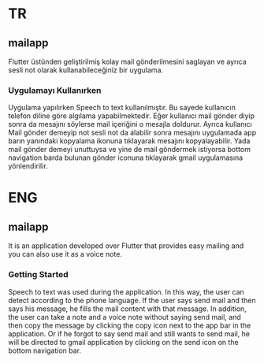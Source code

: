 # TR
## mailapp

Flutter üstünden geliştirilmiş kolay mail gönderilmesini saglayan ve ayrıca sesli not olarak kullanabileceğiniz bir uygulama.

### Uygulamayı Kullanırken

Uygulama yapılırken Speech to text kullanılmıştır. Bu sayede kullanıcın telefon diline göre algılama yapabilmektedir. Eğer kullanıcı mail gönder diyip sonra da mesajını söylerse mail içeriğini o mesajla doldurur. Ayrıca kullanıcı Mail gönder demeyip not sesli not da alabilir sonra mesajını uygulamada app barın yanındaki kopyalama ikonuna tıklayarak mesajını kopyalayabilir. Yada mail gönder demeyi unuttuysa ve yine de mail göndermek istiyorsa bottom navigation barda bulunan gönder iconuna tıklayarak gmail uygulamasına yönlendirilir.


# ENG

## mailapp

It is an application developed over Flutter that provides easy mailing and you can also use it as a voice note.

### Getting Started

Speech to text was used during the application. In this way, the user can detect according to the phone language. If the user says send mail and then says his message, he fills the mail content with that message. In addition, the user can take a note and a voice note without saying send mail, and then copy the message by clicking the copy icon next to the app bar in the application. Or if he forgot to say send mail and still wants to send mail, he will be directed to gmail application by clicking on the send icon on the bottom navigation bar.
